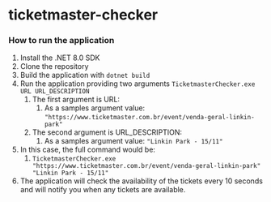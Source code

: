 # ticketmaster-checker

### How to run the application

1. Install the .NET 8.0 SDK
2. Clone the repository
3. Build the application with `dotnet build`
4. Run the application providing two arguments `TicketmasterChecker.exe URL URL_DESCRIPTION`  
	1. The first argument is URL:
		1. As a samples argument value: `"https://www.ticketmaster.com.br/event/venda-geral-linkin-park"`
	2. The second argument is URL_DESCRIPTION:
		1. As a samples argument value: `"Linkin Park - 15/11"`  
5. In this case, the full command would be:
	1. `TicketmasterChecker.exe "https://www.ticketmaster.com.br/event/venda-geral-linkin-park" "Linkin Park - 15/11"`
6. The application will check the availability of the tickets every 10 seconds and will notify you when any tickets are available.
